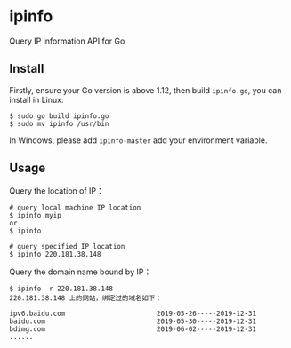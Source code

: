 # ipinfo
Query IP information API for Go

## Install

Firstly,  ensure your Go version is above 1.12, then build `ipinfo.go`, you can install in Linux:

```shell
$ sudo go build ipinfo.go
$ sudo mv ipinfo /usr/bin
```

In Windows, please add `ipinfo-master` add your environment variable.

## Usage

Query the location of IP：

```shell
# query local machine IP location
$ ipinfo myip
or 
$ ipinfo

# query specified IP location
$ ipinfo 220.181.38.148
```

Query the domain name bound by IP：

```shell
$ ipinfo -r 220.181.38.148
220.181.38.148 上的网站，绑定过的域名如下：

ipv6.baidu.com                       2019-05-26-----2019-12-31
baidu.com                            2019-05-30-----2019-12-31
bdimg.com                            2019-06-02-----2019-12-31
......
```


